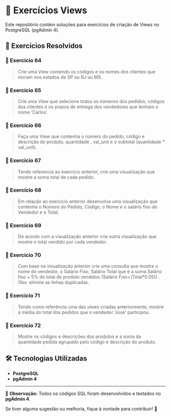 # 📌 Exercícios Views  

Este repositório contém soluções para exercícios de criação de Views no PostgreSQL (pgAdmin 4).  

## 📜 Exercícios Resolvidos  

### 🔹 Exercício 64  
> Crie uma View contendo os códigos e os nomes dos clientes que moram nos estados de SP ou RJ ou MS.  

### 🔹 Exercício 65  
> Crie uma View que selecione todos os números dos pedidos, códigos dos clientes e os prazos de entrega dos vendedores que tenham o nome ‘Carlos’.

### 🔹 Exercício 66
> Faça uma View que contenha o número do pedido, código e descrição do produto, quantidade , val_unit e o subtotal (quantidade * val_unit).

### 🔹 Exercício 67
> Tendo referencia ao exercício anterior, crie uma visualização que mostre a soma total de cada pedido.
  

### 🔹 Exercício 68
> Em relação ao exercício anterior desenvolva uma visualização que contenha o Número do Pedido, Código, o Nome e o salário fixo do Vendedor e o Total.

### 🔹 Exercício 69
> De acordo com a visualização anterior crie outra visualização que mostre o total vendido por cada vendedor.

### 🔹 Exercício 70
> Com base na visualização anterior crie uma consulta que mostre o nome do vendedor, o Salário Fixo, Salário Total que é a soma Salário fixo + 5% do total de produto vendidos {Salário Fixo+(Total*0.05)} .
> Obs: elimine as linhas duplicadas.

### 🔹 Exercício 71
> Tendo como referência uma das views criadas anteriormente, mostre a média do total dos
pedidos que o vendedor ‘José’ participou.

### 🔹 Exercício 72
> Mostre os códigos e descrições dos produtos e a soma da quantidade pedida agrupado pelo
código e descrição do produto.

## 🛠️ Tecnologias Utilizadas  
- **PostgreSQL**  
- **pgAdmin 4**  

---

📌 **Observação:** Todos os códigos SQL foram desenvolvidos e testados no **pgAdmin 4**.  

Se tiver alguma sugestão ou melhoria, fique à vontade para contribuir! 🚀
